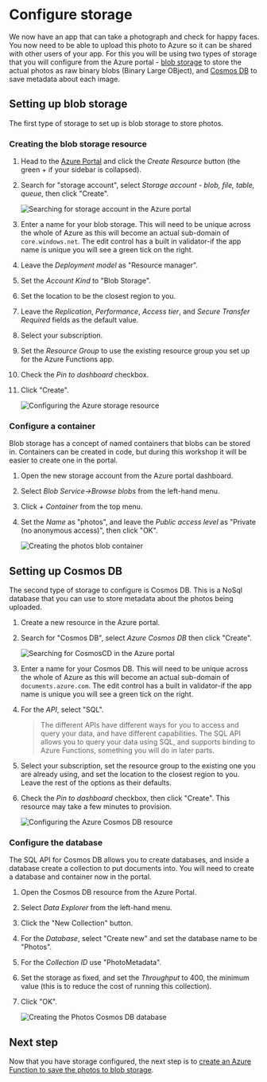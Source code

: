 # Configure storage

We now have an app that can take a photograph and check for happy faces. You now need to be able to upload this photo to Azure so it can be shared with other users of your app. For this you will be using two types of storage that you will configure from the Azure portal - [blob storage](https://docs.microsoft.com/azure/storage/?WT.mc_id=mobileappsoftomorrow-workshop-jabenn) to store the actual photos as raw binary blobs (Binary Large OBject), and [Cosmos DB](https://docs.microsoft.com/azure/cosmos-db/?WT.mc_id=mobileappsoftomorrow-workshop-jabenn) to save metadata about each image.

## Setting up blob storage

The first type of storage to set up is blob storage to store photos.

### Creating the blob storage resource

1. Head to the [Azure Portal](https://portal.azure.com/?WT.mc_id=mobileappsoftomorrow-workshop-jabenn) and click the _Create Resource_ button (the green + if your sidebar is collapsed).
2. Search for "storage account", select _Storage account - blob, file, table, queue_, then click "Create".

    ![Searching for storage account in the Azure portal](../Images/PortalNewBlob.png)

3. Enter a name for your blob storage. This will need to be unique across the whole of Azure as this will become an actual sub-domain of `core.windows.net`. The edit control has a built in validator-if the app name is unique you will see a green tick on the right.
4. Leave the _Deployment model_ as "Resource manager".
5. Set the _Account Kind_ to "Blob Storage".
6. Set the location to be the closest region to you.
7. Leave the _Replication_, _Performance_, _Access tier_, and _Secure Transfer Required_ fields as the default value.
8. Select your subscription.
9. Set the _Resource Group_ to use the existing resource group you set up for the Azure Functions app.
10. Check the _Pin to dashboard_ checkbox.
11. Click "Create".

    ![Configuring the Azure storage resource](../Images/PortalConfigureStorage.png)

### Configure a container

Blob storage has a concept of named containers that blobs can be stored in. Containers can be created in code, but during this workshop it will be easier to create one in the portal.

1. Open the new storage account from the Azure portal dashboard.
2. Select _Blob Service->Browse blobs_ from the left-hand menu.
3. Click _+ Container_ from the top menu.
4. Set the _Name_ as "photos", and leave the _Public access level_ as "Private (no anonymous access)", then click "OK".

    ![Creating the photos blob container](../Images/PortalBlobCreateContainer.png)

## Setting up Cosmos DB

The second type of storage to configure is Cosmos DB. This is a NoSql database that you can use to store metadata about the photos being uploaded.

1. Create a new resource in the Azure portal.
2. Search for "Cosmos DB", select _Azure Cosmos DB_ then click "Create".

    ![Searching for CosmosCD in the Azure portal](../Images/PortalSearchCosmos.png)

3. Enter a name for your Cosmos DB. This will need to be unique across the whole of Azure as this will become an actual sub-domain of `documents.azure.com`. The edit control has a built in validator-if the app name is unique you will see a green tick on the right.

4. For the _API_, select "SQL".

    > The different APIs have different ways for you to access and query your data, and have different capabilities. The SQL API allows you to query your data using SQL, and supports binding to Azure Functions, something you will do in later parts.

5. Select your subscription, set the resource group to the existing one you are already using, and set the location to the closest region to you. Leave the rest of the options as their defaults.
6. Check the _Pin to dashboard_ checkbox, then click "Create". This resource may take a few minutes to provision.

    ![Configuring the Azure Cosmos DB resource](../Images/PortalConfigureCosmos.png)

### Configure the database

The SQL API for Cosmos DB allows you to create databases, and inside a database create a collection to put documents into. You will need to create a database and container now in the portal.

1. Open the Cosmos DB resource from the Azure Portal.
2. Select _Data Explorer_ from the left-hand menu.
3. Click the "New Collection" button.
4. For the _Database_, select "Create new" and set the database name to be "Photos".
5. For the _Collection ID_ use "PhotoMetadata".
6. Set the storage as fixed, and set the _Throughput_ to 400, the minimum value (this is to reduce the cost of running this collection).
7. Click "OK".

    ![Creating the Photos Cosmos DB database](../Images/PortalAddCosmos.png)

## Next step

Now that you have storage configured, the next step is to [create an Azure Function to save the photos to blob storage](./8-FunctionToSavePhotos.md).